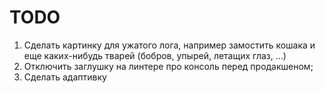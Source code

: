 # TODO
1. Сделать картинку для ужатого лога, например замостить кошака и еще каких-нибудь тварей (бобров, упырей, летащих глаз, ...)
2. Отключить заглушку на линтере про консоль перед продакшеном;
3. Сделать адаптивку